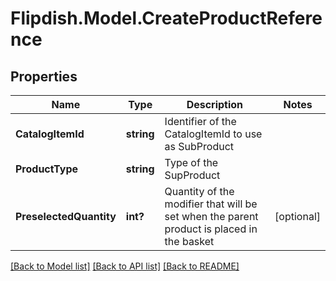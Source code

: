# Flipdish.Model.CreateProductReference
## Properties

Name | Type | Description | Notes
------------ | ------------- | ------------- | -------------
**CatalogItemId** | **string** | Identifier of the CatalogItemId to use as SubProduct | 
**ProductType** | **string** | Type of the SupProduct | 
**PreselectedQuantity** | **int?** | Quantity of the modifier that will be set when the parent product is placed in the basket | [optional] 

[[Back to Model list]](../README.md#documentation-for-models) [[Back to API list]](../README.md#documentation-for-api-endpoints) [[Back to README]](../README.md)

